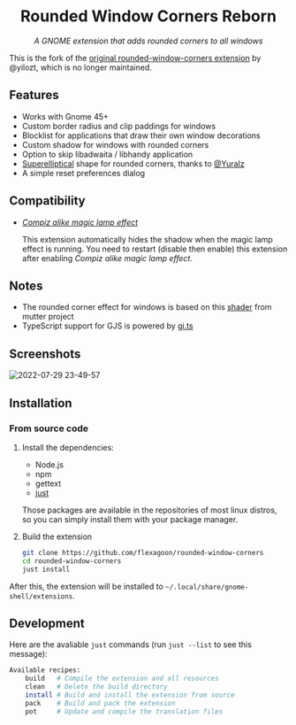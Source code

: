 <div align="center">
  <h1>Rounded Window Corners Reborn</h1>
  <p><i>A GNOME extension that adds rounded corners to all windows</i></p>
  <!--<a href="https://extensions.gnome.org/extension/5237/rounded-window-corners/">-->
  <!--  <img src="https://img.shields.io/badge/Install%20from-extensions.gnome.org-4A86CF?style=for-the-badge&logo=Gnome&logoColor=white"/>-->
  <!--</a>  -->
</div>

This is the fork of the [original rounded-window-corners extension][14] by
@yilozt, which is no longer maintained.

## Features

- Works with Gnome 45+
- Custom border radius and clip paddings for windows
- Blocklist for applications that draw their own window decorations
- Custom shadow for windows with rounded corners
- Option to skip libadwaita / libhandy application
- [Superelliptical][1] shape for rounded corners, thanks to [@YuraIz][2]
- A simple reset preferences dialog

## Compatibility

- [_Compiz alike magic lamp effect_][3]

    This extension automatically hides the shadow when the magic lamp effect is
    running. You need to restart (disable then enable) this extension after
    enabling _Compiz alike magic lamp effect_. 

## Notes

- The rounded corner effect for windows is based on this [shader][4] from
  mutter project
- TypeScript support for GJS is powered by [gi.ts][5]

## Screenshots

![2022-07-29 23-49-57][6]


## Installation

### From source code

1. Install the dependencies:
    - Node.js
    - npm
    - gettext
    - [just](https://just.systems)

    Those packages are available in the repositories of most linux distros, so
    you can simply install them with your package manager.

2. Build the extension

    ```bash
    git clone https://github.com/flexagoon/rounded-window-corners
    cd rounded-window-corners
    just install
    ```

After this, the extension will be installed to
`~/.local/share/gnome-shell/extensions`.

## Development

Here are the avaliable `just` commands (run `just --list` to see this message):

```bash
Available recipes:
    build   # Compile the extension and all resources
    clean   # Delete the build directory
    install # Build and install the extension from source
    pack    # Build and pack the extension
    pot     # Update and compile the translation files
```

<!-- links -->

[1]: https://en.wikipedia.org/wiki/Superellipse
[2]: https://github.com/YuraIz
[3]: https://extensions.gnome.org/extension/3740/compiz-alike-magic-lamp-effect/
[4]: https://gitlab.gnome.org/GNOME/mutter/-/blob/main/src/compositor/meta-background-content.c#L138
[5]: https://gitlab.gnome.org/ewlsh/gi.ts
[6]: https://user-images.githubusercontent.com/32430186/181902857-d4d10740-82fe-4941-b064-d436b9ea7317.png
[7]: https://extensions.gnome.org/extension/5237/rounded-window-corners/
[8]: https://github.com/yilozt/rounded-window-corners/releases
[9]: https://github.com/yilozt/rounded-window-corners/actions/workflows/pack.yml
[10]: https://img.shields.io/github/v/release/yilozt/rounded-window-corners?style=flat-square
[11]: https://img.shields.io/github/actions/workflow/status/yilozt/rounded-window-corners/pack.yml?branch=main&style=flat-square
[12]: https://hosted.weblate.org/widgets/rounded-window-corners/-/rounded-window-corners/multi-auto.svg
[13]: https://hosted.weblate.org/engage/rounded-window-corners/
[14]: https://github.com/yilozt/rounded-window-corners
